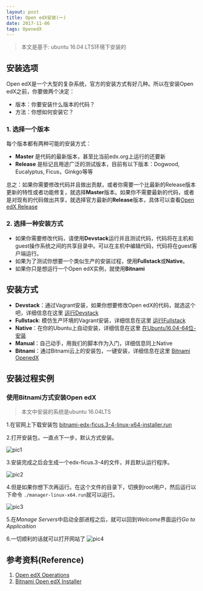 ```yaml
---
layout: post
title: Open edX安装(一)
date: 2017-11-06 
tags: OpenedX
---
```


> 本文是基于: ubuntu 16.04 LTS环境下安装的

## 安装选项
Open edX是一个大型的复杂系统，官方的安装方式有好几种。所以在安装Open edX之前，你要做两个决定：
- 版本：你要安装什么版本的代码？
- 方法：你想如何安装它？

### 1. 选择一个版本

 每个版本都有两种可能的安装方式：
- **Master** 是代码的最新版本，甚至比当前edx.org上运行的还要新
- **Release** 是标记且用途广泛的测试版本，目前有以下版本：Dogwood, Eucalyptus, Ficus，Ginkgo等等

总之：如果你需要修改代码并且做出贡献，或者你需要一个比最新的Release版本更新的特性或者功能修复，就选择**Master**版本。如果你不需要最新的代码，或者是对现有的代码做出共享，就选择官方最新的**Release**版本，具体可以查看[Open edX Release](https://openedx.atlassian.net/wiki/spaces/DOC/pages/11108700/Open+edX+Releases)

### 2. 选择一种安装方式
- 如果你需要修改代码，请使用**Devstack**运行并且测试代码，代码将在主机和guest操作系统之间的共享目录中。可以在主机中编辑代码，代码将在guest客户端运行。
- 如果为了测试你想要一个类似生产的安装过程，使用**Fullstack**或**Native**。
- 如果你只是想运行一个Open edX实例，就使用**Bitnami**

## 安装方式
- **Devstack**：通过Vagrant安装，如果你想要修改Open edX的代码，就选这个吧，详细信息在这里 [运行Devstack](https://openedx.atlassian.net/wiki/spaces/OpenOPS/pages/60227787/Running+Devstack)
- **Fullstack**: 模仿生产环境的Vagrant安装，详细信息在这里 [运行Fullstack](https://openedx.atlassian.net/wiki/spaces/OpenOPS/pages/60227777/Running+Fullstack)
- **Native**：在你的Ubuntu上自动安装，详细信息在这里 [在Ubuntu16.04-64位-安装](https://openedx.atlassian.net/wiki/spaces/OpenOPS/pages/146440579/Native+Open+edX+Ubuntu+16.04+64+bit+Installation)
- **Manual**：自己动手，用我们的脚本作为入门，详细信息同上Native
- **Bitnami**：通过Bitnami云上的安装包，一键安装，详细信息在这里 [Bitnami OpenedX](http://bitnami.com/stack/edx)

## 安装过程实例

### 使用Bitnami方式安装Open edX
> 本文中安装的系统是ubuntu 16.04LTS

1.在官网上下载安装包
[bitnami-edx-ficus.3-4-linux-x64-installer.run](https://bitnami.com/stack/edx)

2.打开安装包，一直点下一步，默认方式安装。

![pic1](http://35.194.234.238/pic/20171106-1.png)

3.安装完成之后会生成一个edx-ficus.3-4的文件，并且默认运行程序。

![pic2](http://35.194.234.238/pic/20171106-2.png)

4.但是如果你想下次再运行。在这个文件的目录下，切换到root用户，然后运行以下命令 `./manager-linux-x64.run`就可以运行。

![pic3](http://35.194.234.238/pic/20171106-3.png)

5.在*Manage Servers*中启动全部进程之后，就可以回到*Welcome*界面运行*Go to Applicaition*

6.一切顺利的话就可以打开网站了
![pic4](http://35.194.234.238/pic/20171106-4.png)

## 参考资料(Reference)
1. [Open edX Operations](https://openedx.atlassian.net/wiki/spaces/OpenOPS/pages/60227779/Open+edX+Installation+Options)
2. [Bitnami Open edX Installer](https://docs.bitnami.com/installer/apps/edx/)
